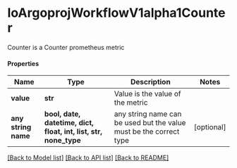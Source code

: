 # IoArgoprojWorkflowV1alpha1Counter

Counter is a Counter prometheus metric

#### Properties
Name | Type | Description | Notes
------------ | ------------- | ------------- | -------------
**value** | **str** | Value is the value of the metric | 
**any string name** | **bool, date, datetime, dict, float, int, list, str, none_type** | any string name can be used but the value must be the correct type | [optional]

[[Back to Model list]](../README.md#documentation-for-models) [[Back to API list]](../README.md#documentation-for-api-endpoints) [[Back to README]](../README.md)

